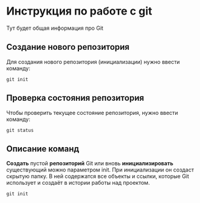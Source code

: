 # Инструкция по работе с git

Тут будет общая информация про Git

## Создание нового репозитория
Для создания нового репозитория (инициализации) нужно ввести команду:

    git init

## Проверка состояния репозитория

Чтобы проверить текущее состояние репозитория, нужно ввести команду:

    git status

## Описание команд

**Создать** пустой **репозиторий** Git или вновь **инициализировать** существующий можно параметром init. При инициализации он создаст скрытую папку. В ней содержатся все объекты и ссылки, которые Git использует и создаёт в истории работы над проектом.

    git init





